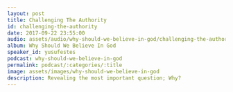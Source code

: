```yaml
---
layout: post
title: Challenging The Authority
id: challenging-the-authority
date: 2017-09-22 23:55:00
audio: assets/audio/why-should-we-believe-in-god/challenging-the-authority.mp3
album: Why Should We Believe In God
speaker_id: yusufestes
podcast: why-should-we-believe-in-god
permalink: podcast/:categories/:title
image: assets/images/why-should-we-believe-in-god
description: Revealing the most important question; Why?
---
```

